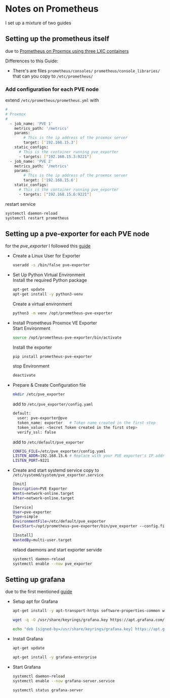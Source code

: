 # Notes on Prometheus

I set up a mixture of two guides

## Setting up the prometheus itself
due to  [Prometheus on Proxmox using three LXC containers](https://pywkt.com/post/20230302-prometheus-and-grafana-on-proxmox)


Differences to this Guide:
- There's are files `prometheus/consoles/` `prometheus/console_libraries/` that can you copy to `/etc/prometheus/`

### Add configuration for each PVE node
extend `/etc/prometheus/prometheus.yml` with
```bash
#
# Proxmox
#
  - job_name: 'PVE 1'
    metrics_path: '/metrics'
    params:
        # This is the ip address of the proxmox server
        target: ['192.168.15.3']
    static_configs:
      # This is the container running pve_exporter
      - targets: ["192.168.15.3:9221"]
  - job_name: 'PVE 2'
    metrics_path: '/metrics'
    params:
        # This is the ip address of the proxmox server
        target: ['192.168.15.6']
    static_configs:
      # This is the container running pve_exporter
      - targets: ["192.168.15.6:9221"]
```
restart service
```bash
systemctl daemon-reload
systemctl restart prometheus
```

## Setting up a pve-exporter for each PVE node

for the *pve_exporter* I followed this [guide](https://phiptech.com/how-to-configure-prometheus-on-proxmox-for-monitoring/)

- Create a Linux User for Exporter
  ```bash
  useradd -s /bin/false pve-exporter
  ```
- Set Up Python Virtual Environment<br>
  Install the required Python package
  ```bash
  apt-get update
  apt-get install -y python3-venv
  ```
  Create a virtual environment<br>
  ```bash
  python3 -m venv /opt/prometheus-pve-exporter
  ```
- Install Prometheus Proxmox VE Exporter<br>
  Start Environment
  ```bash
  source /opt/prometheus-pve-exporter/bin/activate
  ```
  Install the exporter
  ```bash
  pip install prometheus-pve-exporter
  ```
  stop Environment
  ```bash
  deactivate
  ```
- Prepare & Create Configuration file<br>
  ```bash
  mkdir /etc/pve_exporter
  ```
  add to `/etc/pve_exporter/config.yaml`
  ```bash
  default:
    user: pve-exporter@pve
    token_name: exporter   # Token name created in the first step
    token_value: <Secret Token created in the first step>
    verify_ssl: false
  ```
  add to `/etc/default/pve_exporter`
  ```bash
  CONFIG_FILE=/etc/pve_exporter/config.yaml
  LISTEN_ADDR=192.168.15.6 # Replace with your PVE exporter's IP address
  LISTEN_PORT=9221
  ```
- Create and start systemd service
  copy to `/etc/systemd/system/pve_exporter.service`
  ```bash
  [Unit]
  Description=PVE Exporter
  Wants=network-online.target
  After=network-online.target
  
  [Service]
  User=pve-exporter
  Type=simple
  EnvironmentFile=/etc/default/pve_exporter
  ExecStart=/opt/prometheus-pve-exporter/bin/pve_exporter --config.file=/etc/pve_exporter/config.yaml --web.listen-address=192.168.15.6:9221
  
  [Install]
  WantedBy=multi-user.target
  ```
  relaod daemons and start exporter servide
  ```bash
  systemctl daemon-reload
  systemctl enable --now pve_exporter
  ```
## Setting up grafana
due to the first mentioned [guide](https://pywkt.com/post/20230302-prometheus-and-grafana-on-proxmox)

- Setup apt for Grafana<br>
  ```bash
  apt-get install -y apt-transport-https software-properties-common wget

  wget -q -O /usr/share/keyrings/grafana.key https://apt.grafana.com/gpg.key

  echo "deb [signed-by=/usr/share/keyrings/grafana.key] https://apt.grafana.com stable main" | tee -a /etc/apt/sources.list.d/grafana.list
  ```
- Install Grafana<br>
  ```bash
  apt-get update

  apt-get install -y grafana-enterprise

  ```

- Start Grafana<br>
  ```bash
  systemctl daemon-reload
  systemctl enable --now grafana-server.service

  systemctl status grafana-server
  ```